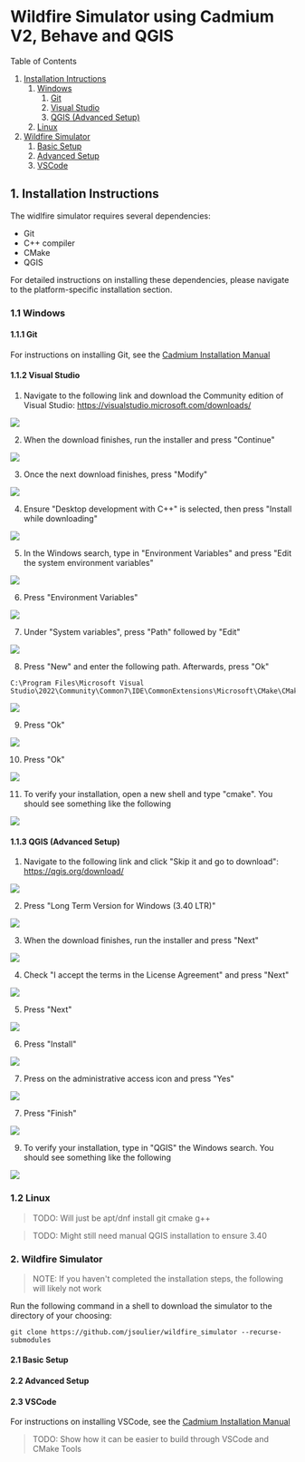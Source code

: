 # Wildfire Simulator using Cadmium V2, Behave and QGIS

Table of Contents
1. [Installation Intructions](#1-installation-instructions)
    1. [Windows](#11-windows)
        1. [Git](#111-git)
        2. [Visual Studio](#112-visual-studio)
        3. [QGIS (Advanced Setup)](#113-qgis-advanced-setup)
    2. [Linux](#12-linux)
2. [Wildfire Simulator](#2-wildfire-simulator)
    1. [Basic Setup](#21-basic-setup)
    2. [Advanced Setup](#22-advanced-setup)
    3. [VSCode](#23-vscode)

## 1. Installation Instructions

The widlfire simulator requires several dependencies:
- Git
- C++ compiler
- CMake
- QGIS

For detailed instructions on installing these dependencies, please navigate to the platform-specific installation section.

### 1.1 Windows

#### 1.1.1 Git

For instructions on installing Git, see the [Cadmium Installation Manual](cadmium_installation_manual.pdf)

#### 1.1.2 Visual Studio

1. Navigate to the following link and download the Community edition of Visual Studio: https://visualstudio.microsoft.com/downloads/

![](doc/1121.png)

2. When the download finishes, run the installer and press "Continue"

![](doc/1122.png)

3. Once the next download finishes, press "Modify"

![](doc/1123.png)

4. Ensure "Desktop development with C++" is selected, then press "Install while downloading"

![](doc/1124.png)

5. In the Windows search, type in "Environment Variables" and press "Edit the system environment variables"

![](doc/1125.png)

6. Press "Environment Variables"

![](doc/1126.png)

7. Under "System variables", press "Path" followed by "Edit"

![](doc/1127.png)

8. Press "New" and enter the following path. Afterwards, press "Ok"
```
C:\Program Files\Microsoft Visual Studio\2022\Community\Common7\IDE\CommonExtensions\Microsoft\CMake\CMake\bin
```

![](doc/1128.png)

9. Press "Ok"

![](doc/1129.png)

10. Press "Ok"

![](doc/11210.png)

11. To verify your installation, open a new shell and type "cmake". You should see something like the following

![](doc/11211.png)

#### 1.1.3 QGIS (Advanced Setup)

1. Navigate to the following link and click "Skip it and go to download": https://qgis.org/download/

![](doc/1131.png)

2. Press "Long Term Version for Windows (3.40 LTR)"

![](doc/1132.png)

3. When the download finishes, run the installer and press "Next"

![](doc/1133.png)

4. Check "I accept the terms in the License Agreement" and press "Next"

![](doc/1134.png)

5. Press "Next"

![](doc/1135.png)

6. Press "Install"

![](doc/1136.png)

7. Press on the administrative access icon and press "Yes"

![](doc/1137.png)

7. Press "Finish"

![](doc/1138.png)

9. To verify your installation, type in "QGIS" the Windows search. You should see something like the following

![](doc/1139.png)

### 1.2 Linux

> TODO: Will just be apt/dnf install git cmake g++

> TODO: Might still need manual QGIS installation to ensure 3.40

### 2. Wildfire Simulator

> NOTE: If you haven't completed the installation steps, the following will likely not work

Run the following command in a shell to download the simulator to the directory of your choosing:

```
git clone https://github.com/jsoulier/wildfire_simulator --recurse-submodules
```

#### 2.1 Basic Setup

#### 2.2 Advanced Setup

#### 2.3 VSCode

For instructions on installing VSCode, see the [Cadmium Installation Manual](cadmium_installation_manual.pdf)

> TODO: Show how it can be easier to build through VSCode and CMake Tools